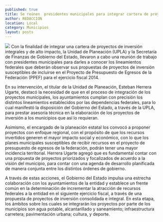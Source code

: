 ```yaml
---
published: true
title: Se reúnen  presidentes municipales para integrar cartera de proyectos al PPEF
author: REDACCION
location: Local
category: Municipios
layout: posts
---
```


![](http://i.imgur.com/C8aLt0Dm.jpg)
Con la finalidad de integrar una cartera de proyectos de inversión integrales y de alto impacto, la Unidad de Planeación (UPLA) y la Secretaría de Finanzas de Gobierno del Estado, llevaron a cabo una reunión de trabajo con presidentes municipales para darles a conocer los lineamientos federales que deberán observar sus propuestas de proyectos de inversión susceptibles de incluirse en el Proyecto de Presupuesto de Egresos de la Federación (PPEF) para el ejercicio fiscal 2014. 

En su intervención, el titular de la Unidad de Planeación, Esteban Herrera Ugarte, destacó la necesidad de que en el proceso de integración de los proyectos municipales, los ayuntamientos cumplan con precisión los distintos lineamientos establecidos por las dependencias federales, para lo cual manifestó la disposición del Gobierno del Estado, a través de la UPLA, para prestar asesoría técnica en la elaboración de los proyectos de inversión a los municipios que así lo requieran. 

Asimismo, el encargado de la planeación estatal los convocó a proponer proyectos con enfoque regional, con el propósito de que los recursos invertidos generen el mayor impacto social y económico, con lo que los planes municipales susceptibles de recibir recursos en el proyecto de presupuesto de egresos de la federación, podrán tener una mayor incidencia territorial. 
Herrera Ugarte agregó que es fundamental contar con una propuesta de proyectos priorizados y focalizados de acuerdo a la visión del municipio, para contar con una agenda de desarrollo planificada de manera conjunta entre los distintos órdenes de gobierno. 

A través de estas acciones, el Gobierno del Estado impulsa una estrecha colaboración con los ayuntamientos de la entidad y establece un frente común en la determinación de incrementar la atracción de recursos federales a la entidad en el siguiente ejercicio fiscal, a través de una propuesta de proyectos de inversión consolidada e integral.
En esta etapa, los ámbitos sobre los cuales se integrarán los proyectos por parte de los municipios son agua potable, alcantarillado y saneamiento; infraestructura carretera; pavimentación urbana; cultura, y deporte. 
